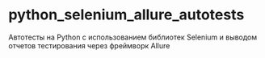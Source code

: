 # python_selenium_allure_autotests

Автотесты на Python с использованием библиотек Selenium и выводом отчетов тестирования через фреймворк Allure
